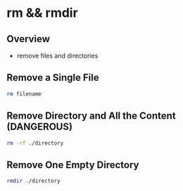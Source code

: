 # rm && rmdir

## Overview

* remove files and directories

## Remove a Single File

```bash
rm filename
```

## Remove Directory and All the Content \(DANGEROUS\)

```bash
rm -rf ./directory
```

## Remove One Empty Directory

```bash
rmdir ./directory
```

